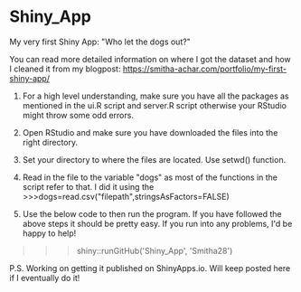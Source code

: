 # Shiny_App
My very first Shiny App: "Who let the dogs out?"

You can read more detailed information on where I got the dataset and how I cleaned it from my blogpost: https://smitha-achar.com/portfolio/my-first-shiny-app/

1. For a high level understanding, make sure you have all the packages as mentioned in the ui.R script and server.R script otherwise your RStudio might throw some odd errors. 
2. Open RStudio and make sure you have downloaded the files into the right directory. 
3. Set your directory to where the files are located. Use setwd() function. 
4. Read in the file to the variable "dogs" as most of the functions in the script refer to that. I did it using the >>>dogs=read.csv("filepath",stringsAsFactors=FALSE) 

5. Use the below code to then run the program. If you have followed the above steps it should be pretty easy. 
If you run into any problems, I'd be happy to help! 
>>>shiny::runGitHub('Shiny_App', 'Smitha28')

P.S. Working on getting it published on ShinyApps.io. Will keep posted here if I eventually do it! 
